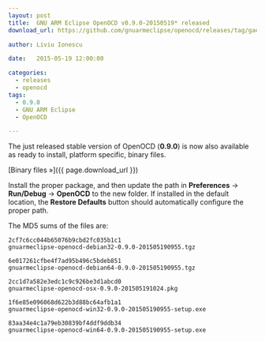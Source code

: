 ```yaml
---
layout: post
title:  GNU ARM Eclipse OpenOCD v0.9.0-20150519* released
download_url: https://github.com/gnuarmeclipse/openocd/releases/tag/gae-0.9.0-20150519

author: Liviu Ionescu

date:   2015-05-19 12:00:00

categories:
  - releases
  - openocd
tags:
  - 0.9.0
  - GNU ARM Eclipse
  - OpenOCD

---
```


The just released stable version of OpenOCD (**0.9.0**) is now also available as ready to install, platform specific, binary files.

[Binary files »]({{ page.download_url }})

Install the proper package, and then update the path in **Preferences** → **Run/Debug** → **OpenOCD** to the new folder. If installed in the default location, the **Restore Defaults** button should automatically configure the proper path.

The MD5 sums of the files are:

	2cf7c6cc044b65076b9cbd2fc035b1c1  
	gnuarmeclipse-openocd-debian32-0.9.0-201505190955.tgz

	6e017261cfbe4f7ad95b496c5bdeb851  
	gnuarmeclipse-openocd-debian64-0.9.0-201505190955.tgz

	2cc1d7a582e3edc1c9c926be3d1abcd0  
	gnuarmeclipse-openocd-osx-0.9.0-201505191024.pkg

	1f6e85e096068d622b3d88bc64afb1a1  
	gnuarmeclipse-openocd-win32-0.9.0-201505190955-setup.exe

	83aa34e4c1a79eb30839bf4ddf9ddb34  
	gnuarmeclipse-openocd-win64-0.9.0-201505190955-setup.exe
